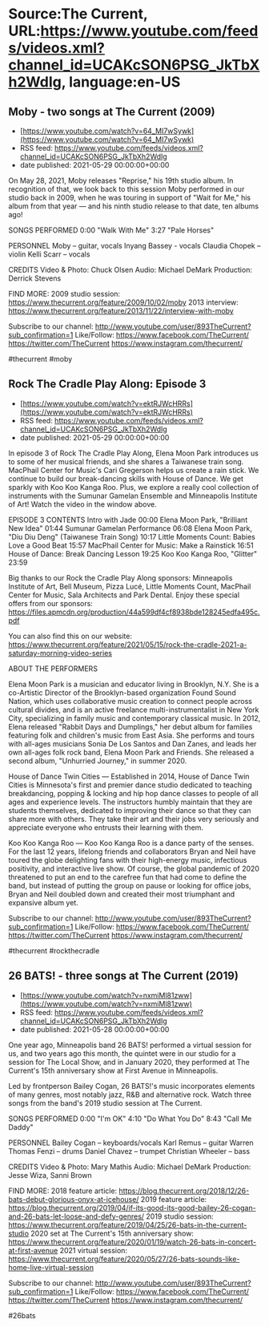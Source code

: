 # Source:The Current, URL:https://www.youtube.com/feeds/videos.xml?channel_id=UCAKcSON6PSG_JkTbXh2WdIg, language:en-US

## Moby - two songs at The Current (2009)
 - [https://www.youtube.com/watch?v=64_MI7wSywk](https://www.youtube.com/watch?v=64_MI7wSywk)
 - RSS feed: https://www.youtube.com/feeds/videos.xml?channel_id=UCAKcSON6PSG_JkTbXh2WdIg
 - date published: 2021-05-29 00:00:00+00:00

On May 28, 2021, Moby releases "Reprise," his 19th studio album. In recognition of that, we look back to this session Moby performed in our studio back in 2009, when he was touring in support of "Wait for Me," his album from that year — and his ninth studio release to that date, ten albums ago! 

SONGS PERFORMED
0:00 "Walk With Me"
3:27 "Pale Horses"

PERSONNEL
Moby – guitar, vocals
Inyang Bassey - vocals
Claudia Chopek – violin
Kelli Scarr – vocals

CREDITS
Video & Photo: Chuck Olsen
Audio: Michael DeMark
Production: Derrick Stevens

FIND MORE:
2009 studio session: https://www.thecurrent.org/feature/2009/10/02/moby
2013 interview: https://www.thecurrent.org/feature/2013/11/22/interview-with-moby

Subscribe to our channel:
http://www.youtube.com/user/893TheCurrent?sub_confirmation=1
Like/Follow:
https://www.facebook.com/TheCurrent/
https://twitter.com/TheCurrent
https://www.instagram.com/thecurrent/

#thecurrent #moby

## Rock The Cradle Play Along: Episode 3
 - [https://www.youtube.com/watch?v=ektRJWcHRRs](https://www.youtube.com/watch?v=ektRJWcHRRs)
 - RSS feed: https://www.youtube.com/feeds/videos.xml?channel_id=UCAKcSON6PSG_JkTbXh2WdIg
 - date published: 2021-05-29 00:00:00+00:00

In episode 3 of Rock The Cradle Play Along, Elena Moon Park introduces us to some of her musical friends, and she shares a Taiwanese train song. MacPhail Center for Music's Cari Gregerson helps us create a rain stick. We continue to build our break-dancing skills with House of Dance. We get sparkly with Koo Koo Kanga Roo. Plus, we explore a really cool collection of instruments with the Sumunar Gamelan Ensemble and Minneapolis Institute of Art! Watch the video in the window above.

EPISODE 3 CONTENTS
Intro with Jade 00:00
Elena Moon Park, "Brilliant New Idea" 01:44
Sumunar Gamelan Performance 06:08
Elena Moon Park, "Diu Diu Deng" (Taiwanese Train Song) 10:17
Little Moments Count: Babies Love a Good Beat 15:57
MacPhail Center for Music: Make a Rainstick 16:51
House of Dance: Break Dancing Lesson 19:25
Koo Koo Kanga Roo, "Glitter" 23:59

Big thanks to our Rock the Cradle Play Along sponsors: Minneapolis Institute of Art, Bell Museum, Pizza Lucé, Little Moments Count, MacPhail Center for Music, Sala Architects and Park Dental. Enjoy these special offers from our sponsors: https://files.apmcdn.org/production/44a599df4cf8938bde128245edfa495c.pdf

You can also find this on our website: https://www.thecurrent.org/feature/2021/05/15/rock-the-cradle-2021-a-saturday-morning-video-series

ABOUT THE PERFORMERS

Elena Moon Park is a musician and educator living in Brooklyn, N.Y. She is a co-Artistic Director of the Brooklyn-based organization Found Sound Nation, which uses collaborative music creation to connect people across cultural divides, and is an active freelance multi-instrumentalist in New York City, specializing in family music and contemporary classical music. In 2012, Elena released "Rabbit Days and Dumplings," her debut album for families featuring folk and children's music from East Asia. She performs and tours with all-ages musicians Sonia De Los Santos and Dan Zanes, and leads her own all-ages folk rock band, Elena Moon Park and Friends. She released a second album, "Unhurried Journey," in summer 2020.

House of Dance Twin Cities — Established in 2014, House of Dance Twin Cities is Minnesota's first and premier dance studio dedicated to teaching breakdancing, popping & locking and hip hop dance classes to people of all ages and experience levels. The instructors humbly maintain that they are students themselves, dedicated to improving their dance so that they can share more with others. They take their art and their jobs very seriously and appreciate everyone who entrusts their learning with them.

Koo Koo Kanga Roo — Koo Koo Kanga Roo is a dance party of the senses. For the last 12 years, lifelong friends and collaborators Bryan and Neil have toured the globe delighting fans with their high-energy music, infectious positivity, and interactive live show. Of course, the global pandemic of 2020 threatened to put an end to the carefree fun that had come to define the band, but instead of putting the group on pause or looking for office jobs, Bryan and Neil doubled down and created their most triumphant and expansive album yet.

Subscribe to our channel:
http://www.youtube.com/user/893TheCurrent?sub_confirmation=1
Like/Follow:
https://www.facebook.com/TheCurrent/
https://twitter.com/TheCurrent
https://www.instagram.com/thecurrent/

#thecurrent #rockthecradle

## 26 BATS! - three songs at The Current (2019)
 - [https://www.youtube.com/watch?v=nxmiMl81zww](https://www.youtube.com/watch?v=nxmiMl81zww)
 - RSS feed: https://www.youtube.com/feeds/videos.xml?channel_id=UCAKcSON6PSG_JkTbXh2WdIg
 - date published: 2021-05-28 00:00:00+00:00

One year ago, Minneapolis band 26 BATS! performed a virtual session for us, and two years ago this month, the quintet were in our studio for a session for The Local Show, and in January 2020, they performed at The Current's 15th anniversary show at First Avenue in Minneapolis.

Led by frontperson Bailey Cogan, 26 BATS!'s music incorporates elements of many genres, most notably jazz, R&B and alternative rock. Watch three songs from the band's 2019 studio session at The Current.

SONGS PERFORMED
0:00 "I'm OK"
4:10 "Do What You Do"
8:43 "Call Me Daddy"

PERSONNEL
Bailey Cogan – keyboards/vocals
Karl Remus – guitar
Warren Thomas Fenzi – drums
Daniel Chavez – trumpet
Christian Wheeler – bass

CREDITS
Video & Photo: Mary Mathis
Audio: Michael DeMark
Production: Jesse Wiza, Sanni Brown

FIND MORE:
2018 feature article: https://blog.thecurrent.org/2018/12/26-bats-debut-glorious-onyx-at-icehouse/
2019 feature article: https://blog.thecurrent.org/2019/04/if-its-good-its-good-bailey-26-cogan-and-26-bats-let-loose-and-defy-genres/
2019 studio session: https://www.thecurrent.org/feature/2019/04/25/26-bats-in-the-current-studio
2020 set at The Current's 15th anniversary show: https://www.thecurrent.org/feature/2020/01/19/watch-26-bats-in-concert-at-first-avenue
2021 virtual session: https://www.thecurrent.org/feature/2020/05/27/26-bats-sounds-like-home-live-virtual-session

Subscribe to our channel:
http://www.youtube.com/user/893TheCurrent?sub_confirmation=1
Like/Follow:
https://www.facebook.com/TheCurrent/
https://twitter.com/TheCurrent
https://www.instagram.com/thecurrent/

#26bats

